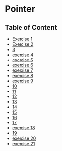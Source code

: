 # Pointer
## Table of Content
  * [Exercise 1](https://github.com/LongY0529/C-programming/blob/master/C%20programming%20language%20fourth%20edition/8.%20Pointer/Exercise%201.c)  
  * [Exercise 2](https://github.com/LongY0529/C-programming/blob/master/C%20programming%20language%20fourth%20edition/8.%20Pointer/Exercise%202.c) 
  * [3](https://github.com/LongY0529/C-programming/blob/master/C%20programming%20language%20fourth%20edition/8.%20Pointer/exercise%203.c)
  * [exercise 4](https://github.com/LongY0529/C-programming/blob/master/C%20programming%20language%20fourth%20edition/8.%20Pointer/exercise%204.c)
  * [exercise 5](https://github.com/LongY0529/C-programming/blob/master/C%20programming%20language%20fourth%20edition/8.%20Pointer/exercise%205.c)
  * [exercise 6](https://github.com/LongY0529/C-programming/blob/master/C%20programming%20language%20fourth%20edition/8.%20Pointer/exercise%206.c)
  * [exerxise 7](https://github.com/LongY0529/C-programming/blob/master/C%20programming%20language%20fourth%20edition/8.%20Pointer/exercise%207.c)
  * [exercise 8](https://github.com/LongY0529/C-programming/blob/master/C%20programming%20language%20fourth%20edition/8.%20Pointer/exercise%208.c)
  * [exercise 9](https://github.com/LongY0529/C-programming/blob/master/C%20programming%20language%20fourth%20edition/8.%20Pointer/exercise%209.c)
  * [10]()
  * [11](https://github.com/LongY0529/C-programming/blob/master/C%20programming%20language%20fourth%20edition/8.%20Pointer/exercise%2011.c)
  * [12](https://github.com/LongY0529/C-programming/blob/master/C%20programming%20language%20fourth%20edition/8.%20Pointer/exercise%2012.c)
  * [13]()
  * [14](https://github.com/LongY0529/C-programming/blob/master/C%20programming%20language%20fourth%20edition/8.%20Pointer/exercise%2014.c)
  * [15](https://github.com/LongY0529/C-programming/blob/master/C%20programming%20language%20fourth%20edition/8.%20Pointer/exercise%2015.c)
  * [16](https://github.com/LongY0529/C-programming/blob/master/C%20programming%20language%20fourth%20edition/8.%20Pointer/exercise%2016.c)
  * [17](https://github.com/LongY0529/C-programming/blob/master/C%20programming%20language%20fourth%20edition/8.%20Pointer/exercise%2017.c)
  * [exercise 18](https://github.com/LongY0529/C-programming/blob/master/C%20programming%20language%20fourth%20edition/8.%20Pointer/exercise%2018.c)
  * [19]()
  * [exercise 20](https://github.com/LongY0529/C-programming/blob/master/C%20programming%20language%20fourth%20edition/8.%20Pointer/exercise%2020.c)
  * [exercise 21](https://github.com/LongY0529/C-programming/blob/master/C%20programming%20language%20fourth%20edition/8.%20Pointer/exercise%2021.c)
  
